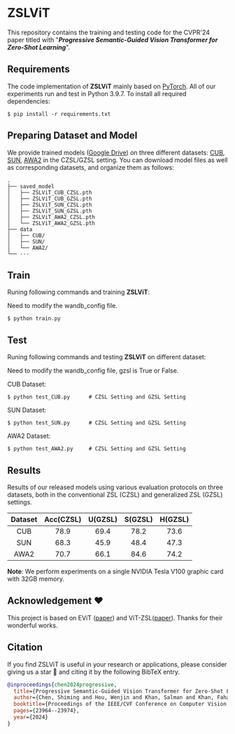 # ZSLViT 


This repository contains the training and testing code for the CVPR'24 paper titled with  "***Progressive Semantic-Guided Vision Transformer for  Zero-Shot Learning***".


## Requirements
The code implementation of **ZSLViT** mainly based on [PyTorch](https://pytorch.org/). All of our experiments run and test in Python 3.9.7. To install all required dependencies:
```
$ pip install -r requirements.txt
```


## Preparing Dataset and Model

We provide trained models ([Google Drive](https://drive.google.com/drive/folders/130_RgZndLkLpoP1yqf7CpWbzaO_26XL0?usp=sharing)) on three different datasets: [CUB](http://www.vision.caltech.edu/visipedia/CUB-200-2011.html), [SUN](http://cs.brown.edu/~gmpatter/sunattributes.html), [AWA2](http://cvml.ist.ac.at/AwA2/) in the CZSL/GZSL setting. You can download model files as well as corresponding datasets, and organize them as follows: 
```
.
├── saved_model
│   ├── ZSLViT_CUB_CZSL.pth
│   ├── ZSLViT_CUB_GZSL.pth
│   ├── ZSLViT_SUN_CZSL.pth
│   ├── ZSLViT_SUN_GZSL.pth
│   ├── ZSLViT_AWA2_CZSL.pth
│   └── ZSLViT_AWA2_GZSL.pth
├── data
│   ├── CUB/
│   ├── SUN/
│   └── AWA2/
└── ···
```


## Train
Runing following commands and training **ZSLViT**:

Need to modify the wandb_config file.

```
$ python train.py
```

## Test
Runing following commands and testing **ZSLViT** on different dataset:

Need to modify the wandb_config file, gzsl is True or False.


CUB Dataset: 
```
$ python test_CUB.py      # CZSL Setting and GZSL Setting 
```
SUN Dataset:
```
$ python test_SUN.py      # CZSL Setting and GZSL Setting 
```
AWA2 Dataset: 
```
$ python test_AWA2.py     # CZSL Setting and GZSL Setting 
```

## Results
Results of our released models using various evaluation protocols on three datasets, both in the conventional ZSL (CZSL) and generalized ZSL (GZSL) settings.


| Dataset | Acc(CZSL) | U(GZSL) | S(GZSL) | H(GZSL) |
| :-----: | :-----: | :-----: | :-----: | :-----: |
| CUB | 78.9 | 69.4 | 78.2 | 73.6 |
| SUN | 68.3 | 45.9 | 48.4 | 47.3 |
| AWA2 | 70.7 | 66.1 | 84.6 | 74.2 |

**Note**: We perform experiments on a single NVIDIA Tesla V100 graphic card with 32GB memory.


## Acknowledgement :heart:
This project is based on EViT ([paper](https://arxiv.org/abs/2202.07800)) and ViT-ZSL([paper](https://arxiv.org/abs/2108.00045)). Thanks for their wonderful works.

## Citation
If you find ZSLViT is useful in your research or applications, please consider giving us a star 🌟 and citing it by the following BibTeX entry.

```bibtex
@inproceedings{chen2024progressive,
  title={Progressive Semantic-Guided Vision Transformer for Zero-Shot Learning},
  author={Chen, Shiming and Hou, Wenjin and Khan, Salman and Khan, Fahad Shahbaz},
  booktitle={Proceedings of the IEEE/CVF Conference on Computer Vision and Pattern Recognition},
  pages={23964--23974},
  year={2024}
}
```
